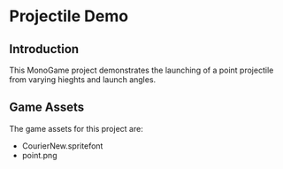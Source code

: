 # Projectile Demo

## Introduction
This MonoGame project demonstrates the launching of a point projectile from varying hieghts and launch angles.

## Game Assets
The game assets for this project are:

* CourierNew.spritefont
* point.png
